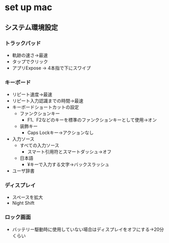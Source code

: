 # set up mac

## システム環境設定
### トラックパッド
- 軌跡の速さ→最速
-  タップでクリック
- アプリExpose → 4本指で下にスワイプ
### キーボード
- リピート速度→最速
- リピート入力認識までの時間→最速
- キーボードショートカットの設定
	- ファンクションキー
		- F1、F2などのキーを標準のファンクションキーとして使用→オン
	- 装飾キー
		- Caps Lockキー→アクションなし
- 入力ソース
  - すべての入力ソース
	  - スマート引用符とスマートダッシュ→オフ
  - 日本語
	  -  ¥キーで入力する文字→バックスラッシュ
 - ユーザ辞書

### ディスプレイ
- スペースを拡大
- Night Shift

### ロック画面
- バッテリー駆動時に使用していない場合はディスプレイをオフにする→20分くらい
<!--stackedit_data:
eyJoaXN0b3J5IjpbNzgyMTg1NTEyLC0xMDM0NDM1NTQxXX0=
-->